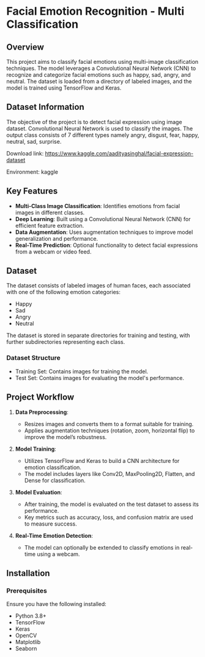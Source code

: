 # Facial Emotion Recognition - Multi Classification

## Overview
This project aims to classify facial emotions using multi-image classification techniques. The model leverages a Convolutional Neural Network (CNN) to recognize and categorize facial emotions such as happy, sad, angry, and neutral. The dataset is loaded from a directory of labeled images, and the model is trained using TensorFlow and Keras.

## Dataset Information
The objective of the project is to detect facial expression using image dataset. Convolutional Neural Network is used to classify the images. The output class consists of 7 different types namely angry, disgust, fear, happy, neutral, sad, surprise.

Download link: https://www.kaggle.com/aadityasinghal/facial-expression-dataset

Environment: kaggle

## Key Features
- **Multi-Class Image Classification**: Identifies emotions from facial images in different classes.
- **Deep Learning**: Built using a Convolutional Neural Network (CNN) for efficient feature extraction.
- **Data Augmentation**: Uses augmentation techniques to improve model generalization and performance.
- **Real-Time Prediction**: Optional functionality to detect facial expressions from a webcam or video feed.

## Dataset
The dataset consists of labeled images of human faces, each associated with one of the following emotion categories:
- Happy
- Sad
- Angry
- Neutral

The dataset is stored in separate directories for training and testing, with further subdirectories representing each class.

### Dataset Structure
- Training Set: Contains images for training the model.
- Test Set: Contains images for evaluating the model's performance.

## Project Workflow

1. **Data Preprocessing**:
   - Resizes images and converts them to a format suitable for training.
   - Applies augmentation techniques (rotation, zoom, horizontal flip) to improve the model’s robustness.
   
2. **Model Training**:
   - Utilizes TensorFlow and Keras to build a CNN architecture for emotion classification.
   - The model includes layers like Conv2D, MaxPooling2D, Flatten, and Dense for classification.
   
3. **Model Evaluation**:
   - After training, the model is evaluated on the test dataset to assess its performance.
   - Key metrics such as accuracy, loss, and confusion matrix are used to measure success.
   
4. **Real-Time Emotion Detection**:
   - The model can optionally be extended to classify emotions in real-time using a webcam.

## Installation

### Prerequisites
Ensure you have the following installed:
- Python 3.8+
- TensorFlow
- Keras
- OpenCV
- Matplotlib
- Seaborn


